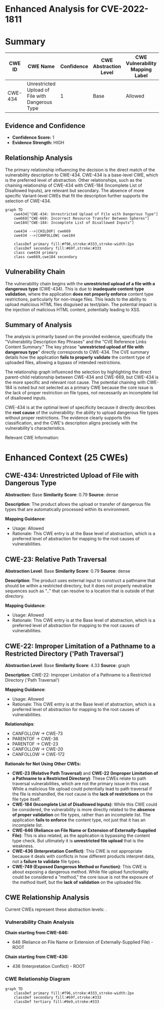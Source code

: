 # Enhanced Analysis for CVE-2022-1811

# Summary

| CWE ID  | CWE Name                                          | Confidence | CWE Abstraction Level | CWE Vulnerability Mapping Label | CWE-Vulnerability Mapping Notes |
| ------- | ------------------------------------------------- | ---------- | --------------------- | ------------------------------- | ------------------------------- |
| CWE-434 | Unrestricted Upload of File with Dangerous Type | 1          | Base                  | Allowed                         | Primary CWE                     |

## Evidence and Confidence

*   **Confidence Score:** 1
*   **Evidence Strength:** HIGH

## Relationship Analysis

The primary relationship influencing the decision is the direct match of the vulnerability description to CWE-434. CWE-434 is a base-level CWE, which is the preferred level of abstraction. Other relationships, such as the chaining relationship of CWE-434 with CWE-184 (Incomplete List of Disallowed Inputs), are relevant but secondary. The absence of more specific Variant-level CWEs that fit the description further supports the selection of CWE-434.

```mermaid
graph TD
    cwe434["CWE-434: Unrestricted Upload of File with Dangerous Type"]
    cwe669["CWE-669: Incorrect Resource Transfer Between Spheres"]
    cwe184["CWE-184: Incomplete List of Disallowed Inputs"]

    cwe434 -->|CHILDOF| cwe669
    cwe434 -->|CANFOLLOW| cwe184

    classDef primary fill:#f96,stroke:#333,stroke-width:2px
    classDef secondary fill:#69f,stroke:#333
    class cwe434 primary
    class cwe669,cwe184 secondary
```

## Vulnerability Chain

The vulnerability chain begins with the **unrestricted upload of a file with a dangerous type** (CWE-434). This is due to **inadequate content type validation**, where the application **does not properly enforce** content type restrictions, particularly for non-image files. This leads to the ability to upload malicious HTML files disguised as text/plain. The potential impact is the injection of malicious HTML content, potentially leading to XSS.

## Summary of Analysis

The analysis is primarily based on the provided evidence, specifically the "Vulnerability Description Key Phrases" and the "CVE Reference Links Content Summary." The key phrase "**unrestricted upload of file with dangerous type**" directly corresponds to CWE-434. The CVE summary details how the application **fails to properly validate** the content type of uploaded files, allowing a bypass of intended restrictions.

The relationship graph influenced the selection by highlighting the direct parent-child relationship between CWE-434 and CWE-669, but CWE-434 is the more specific and relevant root cause. The potential chaining with CWE-184 is noted but not selected as a primary CWE because the core issue is the lack of proper restriction on file types, not necessarily an incomplete list of disallowed inputs.

CWE-434 is at the optimal level of specificity because it directly describes the **root cause** of the vulnerability: the ability to upload dangerous file types without proper restrictions. The evidence clearly supports this classification, and the CWE's description aligns precisely with the vulnerability's characteristics.

Relevant CWE Information:

# Enhanced Context (25 CWEs)

## CWE-434: Unrestricted Upload of File with Dangerous Type
**Abstraction:** Base
**Similarity Score**: 0.79
**Source**: dense

**Description**:
The product allows the upload or transfer of dangerous file types that are automatically processed within its environment.

**Mapping Guidance**:
- Usage: Allowed
- Rationale: This CWE entry is at the Base level of abstraction, which is a preferred level of abstraction for mapping to the root causes of vulnerabilities.

## CWE-23: Relative Path Traversal
**Abstraction Level**: Base
**Similarity Score**: 0.79
**Source**: dense

**Description**:
The product uses external input to construct a pathname that should be within a restricted directory, but it does not properly neutralize sequences such as ".." that can resolve to a location that is outside of that directory.

**Mapping Guidance**:
- Usage: Allowed
- Rationale: This CWE entry is at the Base level of abstraction, which is a preferred level of abstraction for mapping to the root causes of vulnerabilities.

## CWE-22: Improper Limitation of a Pathname to a Restricted Directory ('Path Traversal')
**Abstraction Level**: Base
**Similarity Score**: 4.33
**Source**: graph

**Description**:
CWE-22: Improper Limitation of a Pathname to a Restricted Directory ('Path Traversal')

**Mapping Guidance**:
- Usage: Allowed
- Rationale: This CWE entry is at the Base level of abstraction, which is a preferred level of abstraction for mapping to the root causes of vulnerabilities.

**Relationships**:
- CANFOLLOW -> CWE-73
- PARENTOF -> CWE-36
- PARENTOF -> CWE-23
- CANFOLLOW -> CWE-20
- CANFOLLOW -> CWE-172

**Rationale for Not Using Other CWEs:**

*   **CWE-23 (Relative Path Traversal)** and **CWE-22 (Improper Limitation of a Pathname to a Restricted Directory)**: These CWEs relate to path traversal vulnerabilities, which are not the primary issue in this case. While a malicious file upload could potentially lead to path traversal if the file is mishandled, the root cause is the **lack of restrictions** on the file type itself.
*   **CWE-184 (Incomplete List of Disallowed Inputs)**: While this CWE could be considered, the vulnerability is more directly related to the **absence of proper validation** on file types, rather than an incomplete list. The application **fails to enforce** the content type, not just that it has an incomplete list.
*   **CWE-646 (Reliance on File Name or Extension of Externally-Supplied File)**: This is also related, as the application is bypassing the content type check. But ultimately it is **unrestricted file upload** that is the weakness.
*   **CWE-436 (Interpretation Conflict)**: This CWE is not appropriate because it deals with conflicts in how different products interpret data, not a **failure to validate** file types.
*   **CWE-749 (Exposed Dangerous Method or Function)**: This CWE is about exposing a dangerous method. While file upload functionality could be considered a "method," the core issue is not the exposure of the method itself, but the **lack of validation** on the uploaded file.


## CWE Relationship Analysis

Current CWEs represent these abstraction levels: .


### Vulnerability Chain Analysis

**Chain starting from CWE-646:**
- 646 (Reliance on File Name or Extension of Externally-Supplied File) - ROOT


**Chain starting from CWE-436:**
- 436 (Interpretation Conflict) - ROOT



### CWE Relationship Diagram

```mermaid
graph TD
    classDef primary fill:#f96,stroke:#333,stroke-width:2px
    classDef secondary fill:#69f,stroke:#333
    classDef tertiary fill:#9e9,stroke:#333
```